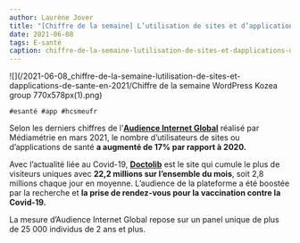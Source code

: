 ```yaml
---
author: Laurène Jover
title: "[Chiffre de la semaine] L’utilisation de sites et d’applications de santé en 2021."
date: 2021-06-08
tags: E-santé
caption: chiffre-de-la-semaine-lutilisation-de-sites-et-dapplications-de-sante-en-2021.webp
---
```


![](/2021-06-08_chiffre-de-la-semaine-lutilisation-de-sites-et-dapplications-de-sante-en-2021/Chiffre de la semaine WordPress Kozea group 770x578px(1).png)

    #esanté #app #hcsmeufr

Selon les derniers chiffres de l’[**Audience Internet Global**](https://www.mediametrie.fr/sites/default/files/2021-03/2021%2003%2029%20CP%20Audience%20Internet%20Global_F%C3%A9vrier%202021.pdf) réalisé par Médiamétrie en mars 2021, le nombre d’utilisateurs de sites ou d’applications de santé **a augmenté de 17% par rapport à 2020.**

Avec l’actualité liée au Covid-19, [**Doctolib**](https://www.doctolib.fr/) est le site qui cumule le plus de visiteurs uniques avec **22,2 millions sur l’ensemble du mois**, soit 2,8 millions chaque jour en moyenne. L’audience de la plateforme a été boostée par la recherche et **la prise de rendez-vous pour la vaccination contre la Covid-19.**

La mesure d’Audience Internet Global repose sur un panel unique de plus de 25 000 individus de 2 ans et plus.
